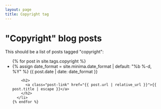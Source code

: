 ```yaml
---
layout: page
title: Copyright tag
---
```

# "Copyright" blog posts

This should be a list of posts tagged "copyright":
<ul class="post-list">
    {% for post in site.tags.copyright %}
      <li>
        {% assign date_format = site.minima.date_format | default: "%b %-d, %Y" %}
        <span class="post-meta">{{ post.date | date: date_format }}</span>

        <h2>
          <a class="post-link" href="{{ post.url | relative_url }}">{{ post.title | escape }}</a>
        </h2>
      </li>
    {% endfor %}
  </ul>